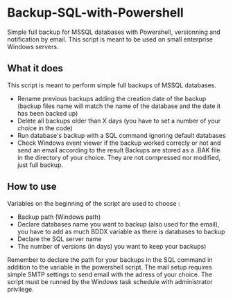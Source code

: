# Backup-SQL-with-Powershell
Simple full backup for MSSQL databases with Powershell, versionning and notification by email.
This script is meant to be used on small enterprise Windows servers.

## What it does
This script is meant to perform simple full backups of MSSQL databases.
- Rename previous backups adding the creation date of the backup (backup files name will match the name of the database and the date it has been backed up)
- Delete all backups older than X days (you have to set a number of your choice in the code)
- Run database's backup with a SQL command ignoring default databases
- Check Windows event viewer if the backup worked correcly or not and send an email according to the result
Backups are stored as a .BAK file in the directory of your choice. They are not compressed nor modified, just full backup.

## How to use
Variables on the beginning of the script are used to choose :
- Backup path (Windows path)
- Declare databases name you want to backup (also used for the email), you have to add as much BDDX variable as there is databases to backup
- Declare the SQL server name
- The number of versions (in days) you want to keep your backups)

Remember to declare the path for your backups in the SQL command in addition to the variable in the powershell script.
The mail setup requires simple SMTP settings to send email with the adress of your choice.
The script must be runned by the Windows task schedule with administrator privilege.
